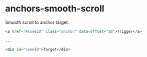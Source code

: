 # anchors-smooth-scroll

Smooth scroll to anchor target.

```html
<a href="#someID" class="anchor" data-offset="10">Trigger</a>

...

<div id="someID">Target</div>
```


